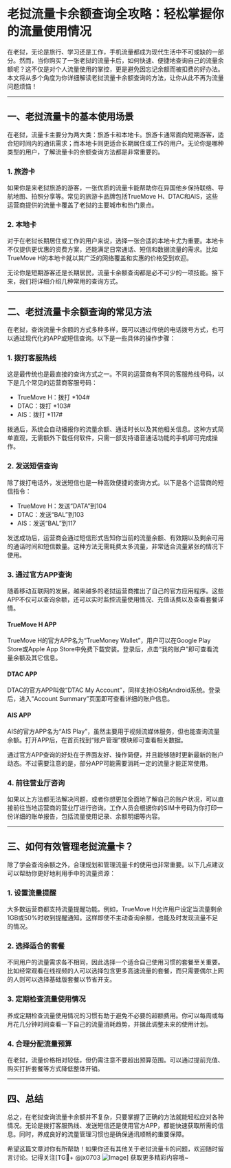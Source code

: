 # 老挝流量卡余额查询全攻略：轻松掌握你的流量使用情况

在老挝，无论是旅行、学习还是工作，手机流量都成为现代生活中不可或缺的一部分。然而，当你购买了一张老挝的流量卡后，如何快速、便捷地查询自己的流量余额呢？这不仅是对个人流量使用的掌控，更是避免因忘记余额而被扣费的好办法。本文将从多个角度为你详细解读老挝流量卡余额查询的方法，让你从此不再为流量问题烦恼！

---

## 一、老挝流量卡的基本使用场景

在老挝，流量卡主要分为两大类：旅游卡和本地卡。旅游卡通常面向短期游客，适合短时间内的通讯需求；而本地卡则更适合长期居住或工作的用户。无论你是哪种类型的用户，了解流量卡的余额查询方法都是非常重要的。

### 1. **旅游卡**
如果你是来老挝旅游的游客，一张优质的流量卡能帮助你在异国他乡保持联络、导航地图、拍照分享等。常见的旅游卡品牌包括TrueMove H、DTAC和AIS，这些运营商提供的流量卡覆盖了老挝的主要城市和热门景点。

### 2. **本地卡**
对于在老挝长期居住或工作的用户来说，选择一张合适的本地卡尤为重要。本地卡不仅提供更优惠的资费方案，还能满足日常通话、短信和数据流量的需求。比如TrueMove H的本地卡就以其广泛的网络覆盖和实惠的价格受到欢迎。

无论你是短期游客还是长期居民，流量卡余额查询都是必不可少的一项技能。接下来，我们将详细介绍几种常用的查询方式。

---

## 二、老挝流量卡余额查询的常见方法

在老挝，查询流量卡余额的方式多种多样，既可以通过传统的电话拨号方式，也可以通过现代化的APP或短信查询。以下是一些具体的操作步骤：

### 1. **拨打客服热线**
这是最传统也是最直接的查询方式之一。不同的运营商有不同的客服热线号码，以下是几个常见的运营商客服号码：
- TrueMove H：拨打 *104#
- DTAC：拨打 *103#
- AIS：拨打 *117#

拨通后，系统会自动播报你的流量余额、通话时长以及其他相关信息。这种方式简单直观，无需额外下载任何软件，只需一部支持语音通话功能的手机即可完成操作。

### 2. **发送短信查询**
除了拨打电话外，发送短信也是一种高效便捷的查询方式。以下是各个运营商的短信指令：
- TrueMove H：发送“DATA”到104
- DTAC：发送“BAL”到103
- AIS：发送“BAL”到117

发送成功后，运营商会通过短信形式告知你当前的流量余额、有效期以及剩余可用的通话时间和短信数量。这种方法无需耗费太多流量，非常适合流量紧张的情况下使用。

### 3. **通过官方APP查询**
随着移动互联网的发展，越来越多的老挝运营商推出了自己的官方应用程序。这些APP不仅可以查询余额，还可以实时监控流量使用情况、充值话费以及查看套餐详情。

#### TrueMove H APP
TrueMove H的官方APP名为“TrueMoney Wallet”，用户可以在Google Play Store或Apple App Store中免费下载安装。登录后，点击“我的账户”即可查看流量余额及其它信息。

#### DTAC APP
DTAC的官方APP叫做“DTAC My Account”，同样支持iOS和Android系统。登录后，进入“Account Summary”页面即可查看详细的账户信息。

#### AIS APP
AIS的官方APP名为“AIS Play”，虽然主要用于视频流媒体服务，但也能查询流量余额。打开APP后，在首页找到“账户管理”模块即可查看相关数据。

通过官方APP查询的好处在于界面友好、操作简便，并且能够随时更新最新的账户动态。不过需要注意的是，部分APP可能需要消耗一定的流量才能正常使用。

### 4. **前往营业厅咨询**
如果以上方法都无法解决问题，或者你想更加全面地了解自己的账户状况，可以直接前往当地运营商的营业厅进行咨询。工作人员会根据你的SIM卡号码为你打印一份详细的账单报告，包括流量使用记录、余额明细等内容。

---

## 三、如何有效管理老挝流量卡？

除了学会查询余额之外，合理规划和管理流量卡的使用也非常重要。以下几点建议可以帮助你更好地利用手中的流量资源：

### 1. **设置流量提醒**
大多数运营商都支持流量提醒功能。例如，TrueMove H允许用户设定当流量剩余1GB或50%时收到提醒通知。这样即使不主动查询余额，也能及时发现流量不足的情况。

### 2. **选择适合的套餐**
不同用户的流量需求各不相同，因此选择一个适合自己使用习惯的套餐至关重要。比如经常观看在线视频的人可以选择包含更多高速流量的套餐，而只需要偶尔上网的人则可以选择基础版套餐以节省开支。

### 3. **定期检查流量使用情况**
养成定期检查流量使用情况的习惯有助于避免不必要的超额费用。你可以每周或每月花几分钟时间查看一下自己的流量消耗趋势，并据此调整未来的使用计划。

### 4. **合理分配流量预算**
在老挝，流量价格相对较低，但仍需注意不要超出预算范围。可以通过提前充值、购买打折套餐等方式降低整体开销。

---

## 四、总结

总之，在老挝查询流量卡余额并不复杂，只要掌握了正确的方法就能轻松应对各种情况。无论是拨打客服热线、发送短信还是使用官方APP，都能快速获取所需的信息。同时，养成良好的流量管理习惯也是确保通讯顺畅的重要保障。

希望这篇文章对你有所帮助！如果你还有其他关于老挝流量卡的问题，欢迎随时留言讨论。记得关注[TG💪+ @jx0703 ![Image](https://github.com/user-attachments/assets/dbca1d08-cadb-493c-b0ec-ad6f7a83f270)] 获取更多精彩内容哦~